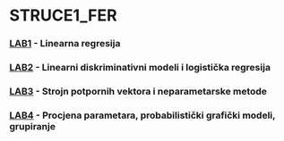 # STRUCE1_FER
### [LAB1](https://github.com/perosm/STRUCE1_FER/blob/master/SU1-2023-LAB1.ipynb) - Linearna regresija
### [LAB2](https://github.com/perosm/STRUCE1_FER/blob/master/SU1-2023-LAB2.ipynb) - Linearni diskriminativni modeli i logistička regresija
### [LAB3](https://github.com/perosm/STRUCE1_FER/blob/master/SU1-2023-LAB2.ipynb) - Strojn potpornih vektora i neparametarske metode
### [LAB4](https://github.com/perosm/STRUCE1_FER/blob/master/SU1-2023-LAB2.ipynb) - Procjena parametara, probabilistički grafički modeli, grupiranje
